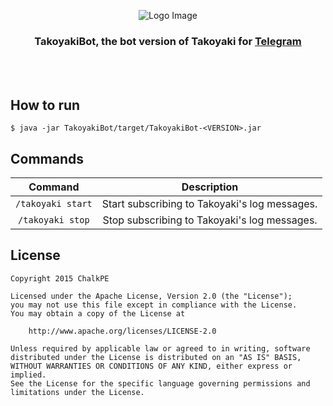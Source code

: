 <p align="center"><img src="https://raw.github.com/ChalkPE/Takoyaki/master/Takoyaki.png" alt="Logo Image"/></p>
<h3 align="center">TakoyakiBot, the bot version of Takoyaki for <a href="https://telegram.org/">Telegram</a></h3>

<br><br>

## How to run
```
$ java -jar TakoyakiBot/target/TakoyakiBot-<VERSION>.jar
```

## Commands
| Command | Description |
| :-----: | :---------: |
| `/takoyaki start` | Start subscribing to Takoyaki's log messages. |
| `/takoyaki stop` | Stop subscribing to Takoyaki's log messages. |

## License
```
Copyright 2015 ChalkPE

Licensed under the Apache License, Version 2.0 (the "License");
you may not use this file except in compliance with the License.
You may obtain a copy of the License at

    http://www.apache.org/licenses/LICENSE-2.0

Unless required by applicable law or agreed to in writing, software
distributed under the License is distributed on an "AS IS" BASIS,
WITHOUT WARRANTIES OR CONDITIONS OF ANY KIND, either express or implied.
See the License for the specific language governing permissions and
limitations under the License.
```
